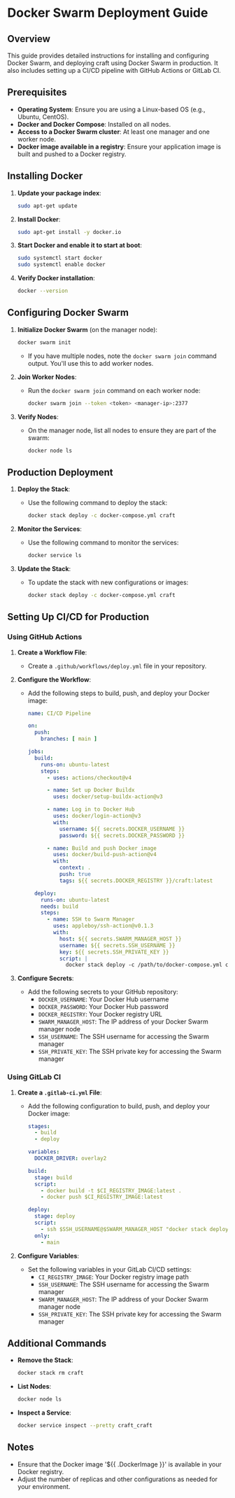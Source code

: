 # Docker Swarm Deployment Guide

## Overview

This guide provides detailed instructions for installing and configuring Docker Swarm, and deploying craft using Docker Swarm in production. It also includes setting up a CI/CD pipeline with GitHub Actions or GitLab CI.

## Prerequisites

- **Operating System**: Ensure you are using a Linux-based OS (e.g., Ubuntu, CentOS).
- **Docker and Docker Compose**: Installed on all nodes.
- **Access to a Docker Swarm cluster**: At least one manager and one worker node.
- **Docker image available in a registry**: Ensure your application image is built and pushed to a Docker registry.

## Installing Docker

1. **Update your package index**:
   ```bash
   sudo apt-get update
   ```

2. **Install Docker**:
   ```bash
   sudo apt-get install -y docker.io
   ```

3. **Start Docker and enable it to start at boot**:
   ```bash
   sudo systemctl start docker
   sudo systemctl enable docker
   ```

4. **Verify Docker installation**:
   ```bash
   docker --version
   ```

## Configuring Docker Swarm

1. **Initialize Docker Swarm** (on the manager node):
   ```bash
   docker swarm init
   ```

   - If you have multiple nodes, note the `docker swarm join` command output. You'll use this to add worker nodes.

2. **Join Worker Nodes**:
   - Run the `docker swarm join` command on each worker node:
     ```bash
     docker swarm join --token <token> <manager-ip>:2377
     ```

3. **Verify Nodes**:
   - On the manager node, list all nodes to ensure they are part of the swarm:
     ```bash
     docker node ls
     ```

## Production Deployment

1. **Deploy the Stack**:
   - Use the following command to deploy the stack:
     ```bash
     docker stack deploy -c docker-compose.yml craft
     ```

2. **Monitor the Services**:
   - Use the following command to monitor the services:
     ```bash
     docker service ls
     ```

3. **Update the Stack**:
   - To update the stack with new configurations or images:
     ```bash
     docker stack deploy -c docker-compose.yml craft
     ```

## Setting Up CI/CD for Production

### Using GitHub Actions

1. **Create a Workflow File**:
   - Create a `.github/workflows/deploy.yml` file in your repository.

2. **Configure the Workflow**:
   - Add the following steps to build, push, and deploy your Docker image:
     ```yaml
     name: CI/CD Pipeline

     on:
       push:
         branches: [ main ]

     jobs:
       build:
         runs-on: ubuntu-latest
         steps:
           - uses: actions/checkout@v4

           - name: Set up Docker Buildx
             uses: docker/setup-buildx-action@v3

           - name: Log in to Docker Hub
             uses: docker/login-action@v3
             with:
               username: ${{ secrets.DOCKER_USERNAME }}
               password: ${{ secrets.DOCKER_PASSWORD }}

           - name: Build and push Docker image
             uses: docker/build-push-action@v4
             with:
               context: .
               push: true
               tags: ${{ secrets.DOCKER_REGISTRY }}/craft:latest

       deploy:
         runs-on: ubuntu-latest
         needs: build
         steps:
           - name: SSH to Swarm Manager
             uses: appleboy/ssh-action@v0.1.3
             with:
               host: ${{ secrets.SWARM_MANAGER_HOST }}
               username: ${{ secrets.SSH_USERNAME }}
               key: ${{ secrets.SSH_PRIVATE_KEY }}
               script: |
                 docker stack deploy -c /path/to/docker-compose.yml craft
     ```

3. **Configure Secrets**:
   - Add the following secrets to your GitHub repository:
     - `DOCKER_USERNAME`: Your Docker Hub username
     - `DOCKER_PASSWORD`: Your Docker Hub password
     - `DOCKER_REGISTRY`: Your Docker registry URL
     - `SWARM_MANAGER_HOST`: The IP address of your Docker Swarm manager node
     - `SSH_USERNAME`: The SSH username for accessing the Swarm manager
     - `SSH_PRIVATE_KEY`: The SSH private key for accessing the Swarm manager

### Using GitLab CI

1. **Create a `.gitlab-ci.yml` File**:
   - Add the following configuration to build, push, and deploy your Docker image:
     ```yaml
     stages:
       - build
       - deploy

     variables:
       DOCKER_DRIVER: overlay2

     build:
       stage: build
       script:
         - docker build -t $CI_REGISTRY_IMAGE:latest .
         - docker push $CI_REGISTRY_IMAGE:latest

     deploy:
       stage: deploy
       script:
         - ssh $SSH_USERNAME@$SWARM_MANAGER_HOST "docker stack deploy -c /path/to/docker-compose.yml craft"
       only:
         - main
     ```

2. **Configure Variables**:
   - Set the following variables in your GitLab CI/CD settings:
     - `CI_REGISTRY_IMAGE`: Your Docker registry image path
     - `SSH_USERNAME`: The SSH username for accessing the Swarm manager
     - `SWARM_MANAGER_HOST`: The IP address of your Docker Swarm manager node
     - `SSH_PRIVATE_KEY`: The SSH private key for accessing the Swarm manager

## Additional Commands

- **Remove the Stack**:
  ```bash
  docker stack rm craft
  ```

- **List Nodes**:
  ```bash
  docker node ls
  ```

- **Inspect a Service**:
  ```bash
  docker service inspect --pretty craft_craft
  ```

## Notes

- Ensure that the Docker image '${{ .DockerImage }}' is available in your Docker registry.
- Adjust the number of replicas and other configurations as needed for your environment.